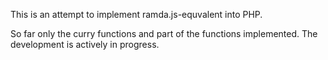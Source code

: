 This is an attempt to implement ramda.js-equvalent into PHP.

So far only the curry functions and part of the functions implemented. The development is actively in progress.
